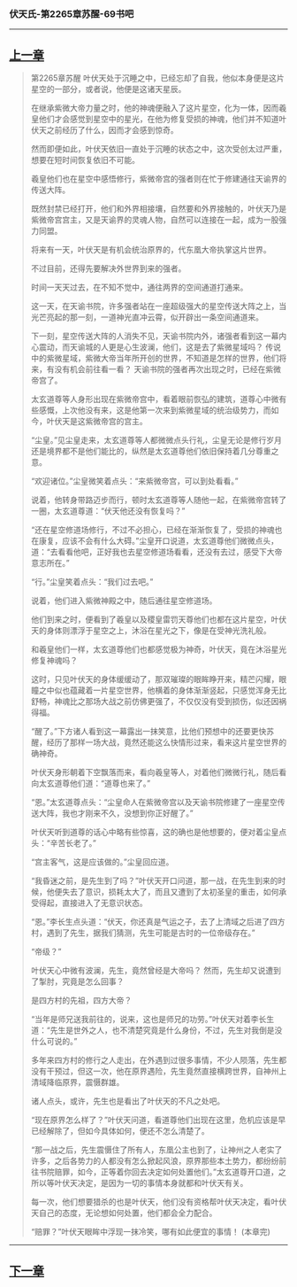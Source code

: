 ### 伏天氏-第2265章苏醒-69书吧

--------
[上一章](./0b172bdbe5dea8490416ee8b78950571.md)
--------


>
>
>
>第2265章苏醒
>叶伏天处于沉睡之中，已经忘却了自我，他似本身便是这片星空的一部分，或者说，他便是这诸天星辰。
>
>在继承紫微大帝力量之时，他的神魂便融入了这片星空，化为一体，因而羲皇他们才会感觉到星空中的星光，在他为修复受损的神魂，他们并不知道叶伏天之前经历了什么，因而才会感到惊奇。
>
>然而即便如此，叶伏天依旧一直处于沉睡的状态之中，这次受创太过严重，想要在短时间恢复依旧不可能。
>
>羲皇他们也在星空中感悟修行，紫微帝宫的强者则在忙于修建通往天谕界的传送大阵。
>
>既然封禁已经打开，他们和外界相接壤，自然要和外界接触的，叶伏天乃是紫微帝宫宫主，又是天谕界的灵魂人物，自然可以连接在一起，成为一股强力同盟。
>
>将来有一天，叶伏天是有机会统治原界的，代东凰大帝执掌这片世界。
>
>不过目前，还得先要解决外世界到来的强者。
>
>时间一天天过去，在不知不觉中，通往两界的空间通道打通来。
>
>这一天，在天谕书院，许多强者站在一座超级强大的星空传送大阵之上，当光芒亮起的那一刻，一道神光直冲云霄，似开辟出一条空间通道来。
>
>下一刻，星空传送大阵的人消失不见，天谕书院内外，诸强者看到这一幕内心震动，而天谕城的人更是心生波澜，他们，这是去了紫微星域吗？
>传说中的紫微星域，紫微大帝当年所开创的世界，不知道是怎样的世界，他们将来，有没有机会前往看一看？
>天谕书院的强者再次出现之时，已经在紫微帝宫了。
>
>太玄道尊等人身形出现在紫微帝宫中，看着眼前恢弘的建筑，道尊心中微有些感慨，上次他没有来，这是他第一次来到紫微星域的统治级势力，而如今，叶伏天是这紫微帝宫的宫主。
>
>“尘皇。”见尘皇走来，太玄道尊等人都微微点头行礼，尘皇无论是修行岁月还是境界都不是他们能比的，纵然是太玄道尊他们依旧保持着几分尊重之意。
>
>“欢迎诸位。”尘皇微笑着点头：“来紫微帝宫，可以到处看看。”
>
>说着，他转身带路迈步而行，顿时太玄道尊等人随他一起，在紫微帝宫转了一圈，太玄道尊道：“伏天他还没有恢复吗？”
>
>“还在星空修道场修行，不过不必担心，已经在渐渐恢复了，受损的神魂也在康复，应该不会有什么大碍。”尘皇开口说道，太玄道尊他们微微点头，道：“去看看他吧，正好我也去星空修道场看看，还没有去过，感受下大帝意志所在。”
>
>“行。”尘皇笑着点头：“我们过去吧。”
>
>说着，他们进入紫微神殿之中，随后通往星空修道场。
>
>他们到来之时，便看到了羲皇以及稷皇雷罚天尊他们也都在这片星空，叶伏天的身体则漂浮于星空之上，沐浴在星光之下，像是在受神光洗礼般。
>
>和羲皇他们一样，太玄道尊他们也都感觉极为神奇，叶伏天，竟在沐浴星光修复神魂吗？
>
>这时，只见叶伏天的身体缓缓动了，那双璀璨的眼眸睁开来，精芒闪耀，眼瞳之中似也蕴藏着一片星空世界，他横着的身体渐渐竖起，只感觉浑身无比舒畅，神魂比之那场大战之前仿佛更强了，不仅仅没有受到损伤，似还因祸得福。
>
>“醒了。”下方诸人看到这一幕露出一抹笑意，比他们预想中的还要更快苏醒，经历了那样一场大战，竟然还能这么快情形过来，看来这片星空世界的确神奇。
>
>叶伏天身形朝着下空飘落而来，看向羲皇等人，对着他们微微行礼，随后看向太玄道尊他们道：“道尊也来了。”
>
>“恩。”太玄道尊点头：“尘皇命人在紫微帝宫以及天谕书院修建了一座星空传送大阵，我也才刚来不久，没想到你正好醒了。”
>
>叶伏天听到道尊的话心中略有些惊喜，这的确也是他想要的，便对着尘皇点头：“辛苦长老了。”
>
>“宫主客气，这是应该做的。”尘皇回应道。
>
>“我昏迷之前，是先生到了吗？”叶伏天开口问道，那一战，在先生到来的时候，他便失去了意识，损耗太大了，而且又遭到了太初圣皇的重击，如何承受得起，直接进入了无意识状态。
>
>“恩。”李长生点头道：“伏天，你还真是气运之子，去了上清域之后进了四方村，遇到了先生，据我们猜测，先生可能是古时的一位帝级存在。”
>
>“帝级？”
>
>叶伏天心中微有波澜，先生，竟然曾经是大帝吗？
>然而，先生却又说遭到了掣肘，究竟是怎么回事？
>
>是四方村的先祖，四方大帝？
>
>“当年是师兄送我前往的，说来，这也是师兄的功劳。”叶伏天对着李长生道：“先生是世外之人，也不清楚究竟是什么身份，不过，先生对我倒是没什么可说的。”
>
>多年来四方村的修行之人走出，在外遇到过很多事情，不少人陨落，先生都没有干预过，但这一次，他在原界遇险，先生竟然直接横跨世界，自神州上清域降临原界，震慑群雄。
>
>诸人点头，或许，先生也是看出了叶伏天的不凡之处吧。
>
>“现在原界怎么样了？”叶伏天问道，看道尊他们出现在这里，危机应该是早已经解除了，但如今具体如何，便还不怎么清楚了。
>
>“那一战之后，先生震慑住了所有人，东凰公主也到了，让神州之人老实了许多，之后各势力的人都没有怎么掀起风浪，原界那些本土势力，都纷纷前往书院赔罪，如今，正等着你回去决定如何处置他们。”太玄道尊开口道，之所以等叶伏天决定，是因为一切的事情本身就都和叶伏天有关。
>
>每一次，他们想要猎杀的也是叶伏天，他们没有资格帮叶伏天决定，看叶伏天自己的态度，无论想如何处置，他们都会全力配合。
>
>“赔罪？”叶伏天眼眸中浮现一抹冷笑，哪有如此便宜的事情！
>(本章完)
>
>

--------
[下一章](./0199941d7cd688df057d0a0c989f88e0.md)
--------
